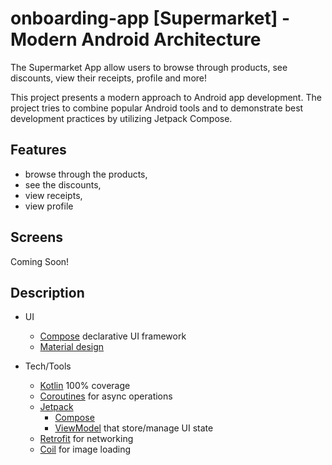 # onboarding-app [Supermarket] - Modern Android Architecture

The Supermarket App allow users to browse through products, see discounts, view their receipts, profile and more!

This project presents a modern approach to Android app development. The project tries to combine popular Android tools and to demonstrate best development practices by utilizing Jetpack Compose.

## Features

- browse through the products,
- see the discounts,
- view receipts,
- view profile

## Screens

Coming Soon!

## Description

* UI 
   * [Compose](https://developer.android.com/jetpack/compose) declarative UI framework
   * [Material design](https://material.io/design)

* Tech/Tools
    * [Kotlin](https://kotlinlang.org/) 100% coverage
    * [Coroutines](https://kotlinlang.org/docs/reference/coroutines-overview.html) for async operations
    * [Jetpack](https://developer.android.com/jetpack)
        * [Compose](https://developer.android.com/jetpack/compose) 
        * [ViewModel](https://developer.android.com/topic/libraries/architecture/viewmodel) that store/manage UI state
    * [Retrofit](https://square.github.io/retrofit/) for networking
    * [Coil](https://github.com/coil-kt/coil) for image loading
